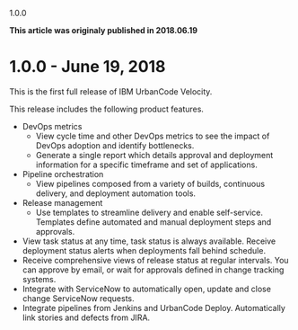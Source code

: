 





1.0.0

**This article was originaly published in 2018.06.19**


1.0.0 - June 19, 2018
=====================




This is the first full release of IBM UrbanCode Velocity.
 

This release includes the following product features.

* DevOps metrics
	+ View cycle time and other DevOps metrics to see the impact of DevOps adoption and identify bottlenecks.
	+ Generate a single report which details approval and deployment information for a specific timeframe and set of applications.
* Pipeline orchestration
	+ View pipelines composed from a variety of builds, continuous delivery, and deployment automation tools.
* Release management
	+ Use templates to streamline delivery and enable self-service. Templates define automated and manual deployment steps and approvals.
* View task status at any time, task status is always available. Receive deployment status alerts when deployments fall behind schedule.
* Receive comprehensive views of release status at regular intervals. You can approve by email, or wait for approvals defined in change tracking systems.
* Integrate with ServiceNow to automatically open, update and close change ServiceNow requests.
* Integrate pipelines from Jenkins and UrbanCode Deploy. Automatically link stories and defects from JIRA.







